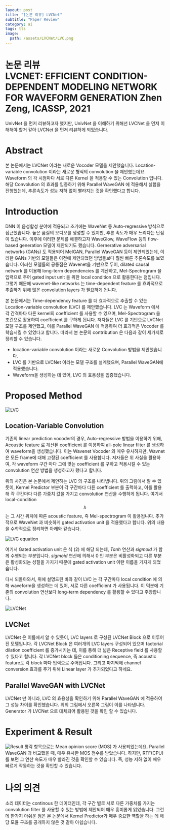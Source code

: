 ```yaml
---
layout: post
title: "[논문 리뷰] LVCNet"
subtitle: "Paper Review"
category: ai
tags: tts
image:
  path: /assets/LVCNet/LVC.png
---
```

논문 리뷰  
LVCNET: EFFICIENT CONDITION-DEPENDENT MODELING NETWORK FOR WAVEFORM GENERATION 
Zhen Zeng, ICASSP, 2021
=================================================================
UnivNet 을 먼저 리뷰하고자 했지만, UnivNet 을 이해하기 위해선 LVCNet 을 먼저 이해해야 할거 같아 LVCNet 을 먼저 리뷰하게 되었습니다.
# Abstract
 본 논문에서는 LVCNet 이라는 새로운 Vocoder 모델을 제안했습니다. Location-variable convolution 이라는 새로운 형식의 convolution 을 제안했는데요. Waveform 의 각 시점마다 서로 다른 Kernel 을 적용할 수 있는 Convolution 입니다. 해당 Convolution 의 효과를 입증하기 위해 Parallel WaveGAN 에 적용해서 실험을 진행했는데, 추론속도가 성능 저하 없이 빨라지는 것을 확인했다고 합니다.

 # Introduction

DNN 이 음성합성 분야에 적용되고 초기에는 WaveNet 등 Auto-regressive 방식으로 접근했습니다. 높은 품질의 오디오를 생성할 수 있지만, 추론 속도가 매우 느리다는 단점이 있습니다. 이후에 이러한 문제를 해결하고자 WaveGlow, WaveFlow 등의 flow-based generation 모델이 제안되기도 했습니다. Gernerative adversarial networks (GANs) 도 적용되어 MelGAN, Parallel WaveGAN 등이 제안되었는데, 이러한 GANs 기반의 모델들은 이전에 제안되었던 방법들보다 훨씬 빠른 추론속도를 보였습니다. 이러한 모델들의 공통점은 Wavenet을 기반으로 두어, dilated causal network 를 이용해 long-term dependencies 를 계산하고, Mel-Spectrogram 을 입력으로 주어 gated input unit 을 위한 local condition 으로 활용한다는 점입니다. 그렇기 때문에 wavenet-like networks 는 time-dependent feature 를 효과적으로 추출하기 위해 많은 convolution layers 가 필요하게 됩니다.

본 논문에서는 Time-dependency feature 를 더 효과적으로 추출할 수 있는 Location-variable convolution (LVC) 를 제안했습니다. LVC 는 Waveform 에서 각 간격마다 다른 kernel의 coefficient 를 사용할 수 있으며, Mel-Spectrogram 을 조건으로 활용하여 coefficient 를 구하게 됩니다. 저자들은 LVC 를 기반으로 LVCNet 모델 구조를 제안했고, 이를 Parallel WaveGAN 에 적용하여 더 효과적은 Vocoder 를 학습시킬 수 있었다고 합니다. 따라서 본 논문의 contribution 은 다음과 같이 세가지로 정리할 수 있습니다.

- location-variable convolution 이라는 새로운 Convolution 방법을 제안했습니다.
- LVC 를 기반으로 LVCNet 이라는 모델 구조를 설계했으며, Parallel WaveGAN에 적용했습니다.
- Waveform을 생성하는 데 있어, LVC 의 효용성을 입증했습니다.

# Proposed Method
![LVC](/assets/LVCNet/LVC.png)
## Location-Variable Convolution
 기존의 linear prediction vocoder의 경우, Auto-regressive 방법을 이용하기 위해, Acoustic feature 로 계산된 coefficient 를 이용하여 all-pole linear filter 를 생성하여 waveform을 생성했습니다. 이는 Wavenet Vocoder 와 매우 유사하지만, Wavnet 은 모든 frame에 대해 고정된 coefficient 를 사용합니다. 저자들은 위 사실을 활용하여, 각 waveform 구간 마다 그에 맞는 coefficient 를 구하고 적용시킬 수 있는 convolution 연산 방법을 생성하고자 했다고 합니다.

 위의 사진은 본 논문에서 제안하는 LVC 의 구조를 나타냅니다. 위의 그림에서 알 수 있듯이, Kernel Predictor 부분이 각 구간마다 다른 coefficient 를 출력하고, 이를 활용해 각 구간마다 다른 가중치 값을 가지고 convolution 연산을 수행하게 됩니다. 여기서 local-condition $$h$$ 는 그 시간 위치에 따른 acoustic feature, 즉 Mel-spectrogram 이 활용됩니다. 추가적으로 WaveNet 과 비슷하게 gated activation unit 을 적용했다고 합니다. 위의 내용을 수학적으로 정리하면 아래와 같습니다.

![LVC equation](/assets/LVCNet/LVC_equation.png)

여기서 Gated activation unit 은 식 (2) 에 해당 되는데, $Tanh$ 연산과 $sigmoid$ 가 함께 수행되는 부분입니다. $sigmoid$ 연산에 의해서 0 인 부분은 비활성화되고 다른 부분은 활성화되는 성질을 가지기 때문에 gated activation unit 이란 이름을 가지게 되었습니다.

다시 되돌아와서, 위에 설명드린 바와 같이 LVC 는 각 구간마다 local condition 에 의해 waveform을 생성하는 데 있어, 서로 다른 coefficient 가 사용됩니다. 이 덕분에 기존의 convolution 연산보다 long-term dependency 를 활용할 수 있다고 주장합니다.

![LVCNet](/assets/LVCNet/LVCNet.png)
## LVCNet

LVCNet 은 이름에서 알 수 있듯이, LVC layers 로 구성된 LVCNet Block 으로 이루어진 모델입니다. 각 LVCNet Block 은 여러개의 LVC layers 구성되어 있으며 factorial dilation coefficient 를 증가시키는 데, 이를 통해 더 넓은 Receptive field 를 사용할 수 있다고 합니다. 각 LVCNet block 들은 conditioning sequence, 즉 acoustic feature도 각 block 마다 입력으로 주어집니다. 그리고 마지막에 channel conversion 효과를 주기 위해 Linear layer 가 추가되었다고 하네요.

## Parallel WaveGAN with LVCNet

LVCNet 만 아니라, LVC 의 효용성을 확인하기 위해 Parallel WaveGAN 에 적용하여 그 성능 차이를 확인했습니다. 위의 그림에서 오른쪽 그림이 이를 나타냅니다. Generator 가 LVCNet 으로 대체되어 활용된 것을 확인 할 수 있습니다. 

# Experiment & Result

![Result](/assets/LVCNet/LVC_Result.png)
 평각 항목으로는 Mean opinion score (MOS) 가 사용되었는데요. Parallel WaveGAN 과 비교했을 때, 매우 유사한 MOS 점수를 받았습니다. 하지만, RTF(CPU) 를 보면 그 연산 속도가 매우 빨라진 것을 확인할 수 있습니다. 즉, 성능 저하 없이 매우 빠르게 작동하는 것을 확인할 수 있습니다.

 # 나의 의견
 소리 데이터는 continous 한 데이터인데, 각 구간 별로 서로 다른 가중치를 가지는 convolution filter 를 사용할 수 있는 방법에 제안되어 매우 흥미롭게 읽었습니다. 그런데 한가지 아쉬운 점은 본 논문에서 Kernel Predictor가 매우 중요한 역할을 하는 데 해당 모듈 구조를 공개하지 않은 것 같아 아쉽습니다.
